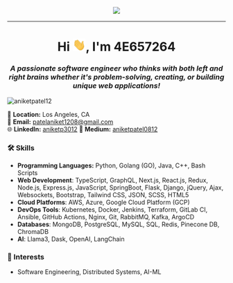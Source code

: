 <p align="center">
  <img src="https://github.com/thompsonemerson/thompsonemerson/raw/master/cover-thompson.png" height="200"/>
</p>
<hr>
<h1 align="center">Hi <img src="https://raw.githubusercontent.com/ABSphreak/ABSphreak/master/gifs/Hi.gif" width="30px">, I'm 4E657264 </h1>
<h3 align="center"><I>A passionate software engineer who thinks with both left and right brains whether it's problem-solving, creating, or building unique web applications!</I></h3>

<p align="left"> <img src="https://komarev.com/ghpvc/?username=aniketpatel12&label=Profile%20views&color=0e75b6&style=flat" alt="aniketpatel12" /> </p>

📍 **Location:** Los Angeles, CA  
📧 **Email:** [patelaniket1208@gmail.com](mailto:patelaniket1208@gmail.com)  
🌐 **LinkedIn:** [aniketp3012](https://www.linkedin.com/in/aniketp3012/)
📖 **Medium:** [aniketpatel0812](https://medium.com/@aniketpatel0812)

### 🛠️ Skills
- **Programming Languages:** Python, Golang (GO), Java, C++, Bash Scripts
- **Web Development**: TypeScript, GraphQL, Next.js, React.js, Redux, Node.js, Express.js, JavaScript, SpringBoot, Flask, Django, jQuery, Ajax, Websockets, Bootstrap, Tailwind CSS, JSON, SCSS, HTML5
- **Cloud Platforms**: AWS, Azure, Google Cloud Platform (GCP)
- **DevOps Tools**: Kubernetes, Docker, Jenkins, Terraform, GitLab CI, Ansible, GitHub Actions, Nginx, Git, RabbitMQ, Kafka, ArgoCD
- **Databases**: MongoDB, PostgreSQL, MySQL, SQL, Redis, Pinecone DB, ChromaDB
- **AI**:  Llama3, Dask, OpenAI, LangChain

### 🌱 Interests
- Software Engineering, Distributed Systems, AI-ML
